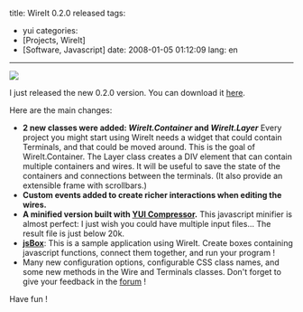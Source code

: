 title: WireIt 0.2.0 released
tags:
- yui
categories:
- [Projects, WireIt]
- [Software, Javascript]
date: 2008-01-05 01:12:09
lang: en
---

![](http://javascript.neyric.com/wireit/jsBox.gif)

I just released the new 0.2.0 version. You can download it [here](http://wireit.googlecode.com/files/WireIt-0.2.0.zip).

Here are the main changes:

*   **2 new classes were added: _WireIt.Container_ and _WireIt.Layer_**
Every project you might start using WireIt needs a widget that could contain Terminals, and that could be moved around. This is the goal of WireIt.Container.
The Layer class creates a DIV element that can contain multiple containers and wires. It will be useful to save the state of the containers and connections between the terminals. (It also provide an extensible frame with scrollbars.)
*   **Custom events added to create richer interactions when editing the wires.**
*   **A minified version built with [YUI Compressor](http://developer.yahoo.com/yui/compressor/).**
This javascript minifier is almost perfect: I just wish you could have multiple input files...
The result file is just below 20k.
*   [**jsBox**](http://javascript.neyric.com/wireit/test/jsBox/jsBox.html): This is a sample application using WireIt.
Create boxes containing javascript functions, connect them together, and run your program !
*   Many new configuration options, configurable CSS class names, and some new methods in the Wire and Terminals classes.
Don't forget to give your feedback in the [forum](http://groups.google.com/group/wireit) !

Have fun !